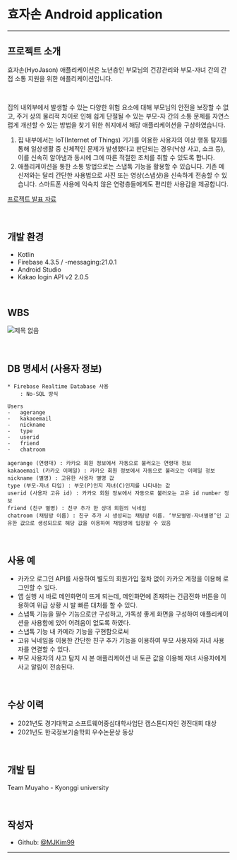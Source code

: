 # 효자손 Android application

---

## 프로젝트 소개
효자손(HyoJason) 애플리케이션은 노년층인 부모님의 건강관리와 부모-자녀 간의 간접 소통 지원을 위한 애플리케이션입니다.

<br>

집의 내외부에서 발생할 수 있는 다양한 위험 요소에 대해 부모님의 안전을 보장할 수 없고, 주거 상의 물리적 차이로 인해 쉽게 단절될 수 있는 부모-자 간의 소통 문제를 자연스럽게 개선할 수 있는 방법을 찾기 위한 취지에서 해당 애플리케이션을 구상하였습니다.

1. 집 내부에서는 IoT(Internet of Things) 기기를 이용한 사용자의 이상 행동 탐지를 통해 일상생활 중 신체적인 문제가 발생했다고 판단되는 경우(낙상 사고, 쇼크 등), 이를 신속히 알아냄과 동시에 그에 따른 적절한 조치를 취할 수 있도록 합니다.
2. 애플리케이션을 통한 소통 방법으로는 스냅톡 기능을 활용할 수 있습니다. 기존 메신저와는 달리 간단한 사용법으로 사진 또는 영상(스냅샷)을 신속하게 전송할 수 있습니다. 스마트폰 사용에 익숙치 않은 연령층들에게도 편리한 사용감을 제공합니다.

[프로젝트 발표 자료](https://github.com/MJKim99/Portfolio/blob/main/%5B%EB%AC%B4%EC%95%BC%ED%98%B8%5D%20%ED%9A%A8%EC%9E%90%EC%86%90%20%EB%B0%9C%ED%91%9C.pdf)

<br>

## 개발 환경
- Kotlin
- Firebase 4.3.5 / -messaging:21.0.1
- Android Studio
- Kakao login API v2 2.0.5

<br>

## WBS
![제목 없음](https://user-images.githubusercontent.com/81893393/128988642-3c717699-c45d-4a31-a061-7623630d3047.png)

<br>

## DB 명세서 (사용자 정보)
```
* Firebase Realtime Database 사용
	: No-SQL 방식

Users
-	agerange
-	kakaoemail
-	nickname
-	type
-	userid
-	friend
-	chatroom

agerange (연령대) : 카카오 회원 정보에서 자동으로 불러오는 연령대 정보
kakaoemail (카카오 이메일) : 카카오 회원 정보에서 자동으로 불러오는 이메일 정보
nickname (별명) : 고유한 사용자 별명 값
type (부모-자녀 타입) : 부모(P)인지 자녀(C)인지를 나타내는 값
userid (사용자 고유 id) : 카카오 회원 정보에서 자동으로 불러오는 고유 id number 정보
friend (친구 별명) : 친구 추가 한 상대 회원의 닉네임
chatroom (채팅방 이름) : 친구 추가 시 생성되는 채팅방 이름. ‘부모별명-자녀별명’인 고유한 값으로 생성되므로 해당 값을 이용하여 채팅방에 입장할 수 있음
```

<br>

## 사용 예
- 카카오 로그인 API를 사용하여 별도의 회원가입 절차 없이 카카오 계정을 이용해 로그인할 수 있다.
- 앱 실행 시 바로 메인화면이 뜨게 되는데, 메인화면에 존재하는 긴급전화 버튼을 이용하여 위급 상황 시 발 빠른 대처를 할 수 있다.
- 스냅톡 기능을 필수 기능으로만 구성하고, 가독성 좋게 화면을 구성하여 애플리케이션을 사용함에 있어 어려움이 없도록 하였다.
- 스냅톡 기능 내 카메라 기능을 구현함으로써 
- 고유 닉네임을 이용한 간단한 친구 추가 기능을 이용하여 부모 사용자와 자녀 사용자를 연결할 수 있다.
- 부모 사용자의 사고 탐지 시 본 애플리케이션 내 토큰 값을 이용해 자녀 사용자에게 사고 알림이 전송된다.

<br>

## 수상 이력
- 2021년도 경기대학교 소프트웨어중심대학사업단 캡스톤디자인 경진대회 대상
- 2021년도 한국정보기술학회 우수논문상 동상

<br>

## 개발 팀
Team Muyaho - Kyonggi university

<br>

## 작성자
- Github: [@MJKim99](https://github.com/MJKim99)

---
